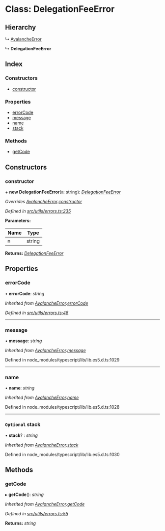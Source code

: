 # Class: DelegationFeeError

## Hierarchy

↳ [AvalancheError](src_utils.avalancheerror)

↳ **DelegationFeeError**

## Index

### Constructors

- [constructor](src_utils.delegationfeeerror#constructor)

### Properties

- [errorCode](src_utils.delegationfeeerror#errorcode)
- [message](src_utils.delegationfeeerror#message)
- [name](src_utils.delegationfeeerror#name)
- [stack](src_utils.delegationfeeerror#optional-stack)

### Methods

- [getCode](src_utils.delegationfeeerror#getcode)

## Constructors

### constructor

\+ **new DelegationFeeError**(`m`: string): _[DelegationFeeError](src_utils.delegationfeeerror)_

_Overrides [AvalancheError](src_utils.avalancheerror).[constructor](src_utils.avalancheerror#constructor)_

_Defined in [src/utils/errors.ts:235](https://github.com/chain4travel/caminojs/blob/3883166/src/utils/errors.ts#L235)_

**Parameters:**

| Name | Type   |
| ---- | ------ |
| `m`  | string |

**Returns:** _[DelegationFeeError](src_utils.delegationfeeerror)_

## Properties

### errorCode

• **errorCode**: _string_

_Inherited from [AvalancheError](src_utils.avalancheerror).[errorCode](src_utils.avalancheerror#errorcode)_

_Defined in [src/utils/errors.ts:48](https://github.com/chain4travel/caminojs/blob/3883166/src/utils/errors.ts#L48)_

---

### message

• **message**: _string_

_Inherited from [AvalancheError](src_utils.avalancheerror).[message](src_utils.avalancheerror#message)_

Defined in node_modules/typescript/lib/lib.es5.d.ts:1029

---

### name

• **name**: _string_

_Inherited from [AvalancheError](src_utils.avalancheerror).[name](src_utils.avalancheerror#name)_

Defined in node_modules/typescript/lib/lib.es5.d.ts:1028

---

### `Optional` stack

• **stack**? : _string_

_Inherited from [AvalancheError](src_utils.avalancheerror).[stack](src_utils.avalancheerror#optional-stack)_

Defined in node_modules/typescript/lib/lib.es5.d.ts:1030

## Methods

### getCode

▸ **getCode**(): _string_

_Inherited from [AvalancheError](src_utils.avalancheerror).[getCode](src_utils.avalancheerror#getcode)_

_Defined in [src/utils/errors.ts:55](https://github.com/chain4travel/caminojs/blob/3883166/src/utils/errors.ts#L55)_

**Returns:** _string_
